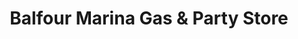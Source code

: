 ---
title: "Balfour Marina Gas & Party Store"
url: /clay-township/balfour-marina-gas-and-party-store/
shop: convenience
---